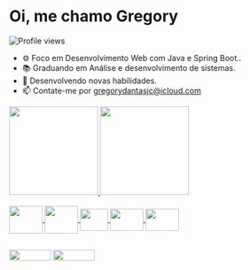 <h1 align="left"> Oi, me chamo Gregory </h1>
<p align="left"> <img src="https://komarev.com/ghpvc/?username=gregdantas&color=red" alt="Profile views" /> </p>


- ⚙ Foco em Desenvolvimento Web com Java e Spring Boot..
- 📚 Graduando em Análise e desenvolvimento de sistemas.
- 🧠 Desenvolvendo novas habilidades.
- 📫 Contate-me por gregorydantasjc@icloud.com
<div>
  
          
  <a href="https://github.com/Gregory-Dantas">
    
  <img height="160em" src="https://github-readme-stats.vercel.app/api?username=Gregory-Dantas&show_icons=true&theme=dark&include_all_commits=true&count_private=true"/>
  <img height="160em" src="https://github-readme-stats.vercel.app/api/top-langs/?username=Gregory-Dantas&layout=compact&langs_count=7&theme=dark"/>
</div>
<div style="display: inline_block"><br>
 <img align="center"  height="50" width="60"img src="https://cdn.jsdelivr.net/gh/devicons/devicon/icons/java/java-original.svg" /> 
 <img align="center"  height="50" width="60" img src="https://cdn.jsdelivr.net/gh/devicons/devicon/icons/mysql/mysql-original.svg" />
 <img align="center"  height="40" width="50" img src="https://cdn.jsdelivr.net/gh/devicons/devicon/icons/spring/spring-original.svg" />
 <img align="center"  height="40" width="60" img src="https://cdn.jsdelivr.net/gh/devicons/devicon@latest/icons/hibernate/hibernate-original.svg" />
 <img align="center"  height="40" width="60" img src="https://cdn.jsdelivr.net/gh/devicons/devicon@latest/icons/eclipse/eclipse-original.svg" />
          
                  

          
</div>
  
  
  ##
  
   
  <div>
   <a href="https://www.linkedin.com/in/gregory-dantas-juca-21a759178" target="_blank"><img height="20" width="75" src="https://img.shields.io/badge/LinkedIn-0077B5?style=for-the-     badge&logo=linkedin&logoColor=white" target="_blank"></a>
   <a href="https://discord.com/channels/@me" target="_blank"><img height="20" width="75" src="https://img.shields.io/badge/Discord-7289DA?style=for-the-badge&logo=discord&logoColor=white"       target="_blank"></a> 
  </div>

